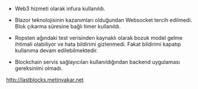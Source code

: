 * Web3 hizmeti olarak infura kullanıldı.
		
* Blazor teknolojisinin kazanımları olduğundan Websocket tercih edilmedi. Blok çıkarma süresine bağlı timer kullanıldı.

* Ropsten ağındaki test verisinden kaynaklı olarak bozuk model gelme ihtimali olabiliyor ve hata bildirimi gizlenmedi. Fakat bildirimi kapatıp kullanıma devam edilebilmektedir.

* Blockchain servis sağlayıcıları kullanıldığından backend uygulaması gereksinimi olmadı.


http://lastblocks.metinyakar.net
